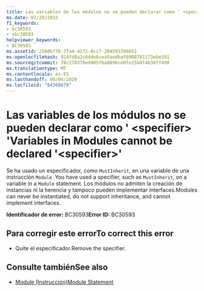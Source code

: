 ```yaml
---
title: Las variables de los módulos no se pueden declarar como ' <specifier> '
ms.date: 07/20/2015
f1_keywords:
- bc30593
- vbc30593
helpviewer_keywords:
- BC30593
ms.assetid: 2500b776-7fa4-4272-8cc7-204593706651
ms.openlocfilehash: 914fd8a2c64de6cea5aedbaf0908781173ebe391
ms.sourcegitcommit: f8c270376ed905f6a8896ce0fe25b4f4b38ff498
ms.translationtype: MT
ms.contentlocale: es-ES
ms.lasthandoff: 06/04/2020
ms.locfileid: "84369678"
---
```

# <a name="variables-in-modules-cannot-be-declared-specifier"></a><span data-ttu-id="00be9-102">Las variables de los módulos no se pueden declarar como ' \<specifier> '</span><span class="sxs-lookup"><span data-stu-id="00be9-102">Variables in Modules cannot be declared '\<specifier>'</span></span>
<span data-ttu-id="00be9-103">Se ha usado un especificador, como `MustInherit`, en una variable de una instrucción `Module` .</span><span class="sxs-lookup"><span data-stu-id="00be9-103">You have used a specifier, such as `MustInherit`, on a variable in a `Module` statement.</span></span> <span data-ttu-id="00be9-104">Los módulos no admiten la creación de instancias ni la herencia y tampoco pueden implementar interfaces.</span><span class="sxs-lookup"><span data-stu-id="00be9-104">Modules can never be instantiated, do not support inheritance, and cannot implement interfaces.</span></span>  
  
 <span data-ttu-id="00be9-105">**Identificador de error:** BC30593</span><span class="sxs-lookup"><span data-stu-id="00be9-105">**Error ID:** BC30593</span></span>  
  
## <a name="to-correct-this-error"></a><span data-ttu-id="00be9-106">Para corregir este error</span><span class="sxs-lookup"><span data-stu-id="00be9-106">To correct this error</span></span>  
  
- <span data-ttu-id="00be9-107">Quite el especificador.</span><span class="sxs-lookup"><span data-stu-id="00be9-107">Remove the specifier.</span></span>  
  
## <a name="see-also"></a><span data-ttu-id="00be9-108">Consulte también</span><span class="sxs-lookup"><span data-stu-id="00be9-108">See also</span></span>

- [<span data-ttu-id="00be9-109">Module (Instrucción)</span><span class="sxs-lookup"><span data-stu-id="00be9-109">Module Statement</span></span>](../language-reference/statements/module-statement.md)
